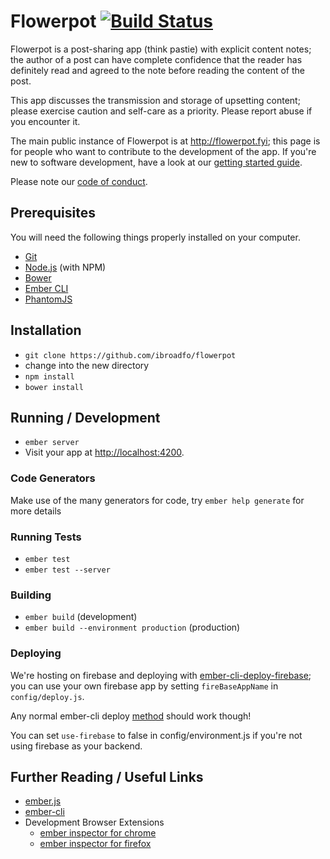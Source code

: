 # Flowerpot [![Build Status](https://travis-ci.org/ibroadfo/flowerpot.svg?branch=master)](https://travis-ci.org/ibroadfo/flowerpot)

Flowerpot is a post-sharing app (think pastie) with explicit content notes; the author of a post can have complete confidence that the reader has definitely read and agreed to the note before reading the content of the post.

This app discusses the transmission and storage of upsetting content; please exercise caution and self-care as a priority. Please report abuse if you encounter it.

The main public instance of Flowerpot is at <http://flowerpot.fyi>; this page is for people who want to contribute to the development of the app. If you're new to software development, have a look at our [getting started guide](markdown/getting-started.md).

Please note our [code of conduct](markdown/code-of-conduct.md).

## Prerequisites

You will need the following things properly installed on your computer.

* [Git](http://git-scm.com/)
* [Node.js](http://nodejs.org/) (with NPM)
* [Bower](http://bower.io/)
* [Ember CLI](http://www.ember-cli.com/)
* [PhantomJS](http://phantomjs.org/)

## Installation

* `git clone https://github.com/ibroadfo/flowerpot`
* change into the new directory
* `npm install`
* `bower install`

## Running / Development

* `ember server`
* Visit your app at [http://localhost:4200](http://localhost:4200).

### Code Generators

Make use of the many generators for code, try `ember help generate` for more details

### Running Tests

* `ember test`
* `ember test --server`

### Building

* `ember build` (development)
* `ember build --environment production` (production)

### Deploying

We're hosting on firebase and deploying with [ember-cli-deploy-firebase](https://github.com/ibroadfo/ember-cli-deploy-firebase); you can use your own firebase app by setting `fireBaseAppName` in `config/deploy.js`.

Any normal ember-cli deploy [method](http://ember-cli.com/user-guide/#deployments) should work though!

You can set `use-firebase` to false in config/environment.js if you're not using firebase as your backend.

## Further Reading / Useful Links

* [ember.js](http://emberjs.com/)
* [ember-cli](http://www.ember-cli.com/)
* Development Browser Extensions
  * [ember inspector for chrome](https://chrome.google.com/webstore/detail/ember-inspector/bmdblncegkenkacieihfhpjfppoconhi)
  * [ember inspector for firefox](https://addons.mozilla.org/en-US/firefox/addon/ember-inspector/)
